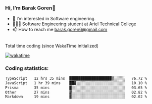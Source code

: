 ###  Hi, I’m Barak Goren👋
- 👀 I’m interested in Software engineering.
- 👨🏼‍🎓 Software Engineering student at Ariel Technical College
- 📫 How to reach me barak.goren6@gmail.com
##
Total time coding (since WakaTime initialized)

[![wakatime](https://wakatime.com/badge/user/5cc5ec80-a806-4ca2-a704-db29274e48cd.svg)](https://wakatime.com/@5cc5ec80-a806-4ca2-a704-db29274e48cd)

   
### Coding statistics:

<!--START_SECTION:waka-->

```txt
TypeScript   12 hrs 35 mins  ███████████████████▒░░░░░   76.72 %
JavaScript   1 hr 39 mins    ██▓░░░░░░░░░░░░░░░░░░░░░░   10.10 %
Prisma       35 mins         █░░░░░░░░░░░░░░░░░░░░░░░░   03.65 %
Other        27 mins         ▓░░░░░░░░░░░░░░░░░░░░░░░░   02.82 %
Markdown     19 mins         ▓░░░░░░░░░░░░░░░░░░░░░░░░   02.02 %
```

<!--END_SECTION:waka-->

<!---
barakgoren/barakgoren is a ✨ special ✨ repository because its `README.md` (this file) appears on your GitHub profile.
You can click the Preview link to take a look at your changes.
--->
